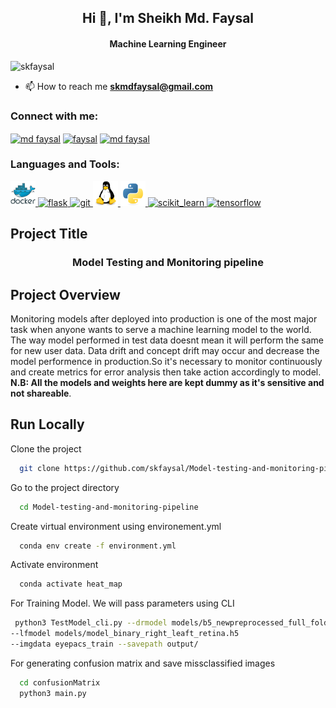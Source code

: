 <h2 align="center">Hi 👋, I'm Sheikh Md. Faysal</h2>
<h4 align="center">Machine Learning Engineer</h4>

<p align="left"> <img src="https://komarev.com/ghpvc/?username=skfaysal&label=Profile%20views&color=0e75b6&style=flat" alt="skfaysal" /> </p>

- 📫 How to reach me **skmdfaysal@gmail.com**

<h3 align="left">Connect with me:</h3>
<p align="left">
<a href="https://linkedin.com/in/md faysal" target="blank"><img align="center" src="https://raw.githubusercontent.com/rahuldkjain/github-profile-readme-generator/master/src/images/icons/Social/linked-in-alt.svg" alt="md faysal" height="20" width="30" /></a>
<a href="https://kaggle.com/faysal" target="blank"><img align="center" src="https://raw.githubusercontent.com/rahuldkjain/github-profile-readme-generator/master/src/images/icons/Social/kaggle.svg" alt="faysal" height="20" width="30" /></a>
<a href="https://www.hackerrank.com/md faysal" target="blank"><img align="center" src="https://raw.githubusercontent.com/rahuldkjain/github-profile-readme-generator/master/src/images/icons/Social/hackerrank.svg" alt="md faysal" height="20" width="30" /></a>
</p>

<h3 align="left">Languages and Tools:</h3>
<p align="left"> <a href="https://www.docker.com/" target="_blank"> <img src="https://raw.githubusercontent.com/devicons/devicon/master/icons/docker/docker-original-wordmark.svg" alt="docker" width="40" height="40"/> </a> <a href="https://flask.palletsprojects.com/" target="_blank"> <img src="https://www.vectorlogo.zone/logos/pocoo_flask/pocoo_flask-icon.svg" alt="flask" width="40" height="40"/> </a> <a href="https://git-scm.com/" target="_blank"> <img src="https://www.vectorlogo.zone/logos/git-scm/git-scm-icon.svg" alt="git" width="40" height="40"/> </a> <a href="https://www.linux.org/" target="_blank"> <img src="https://raw.githubusercontent.com/devicons/devicon/master/icons/linux/linux-original.svg" alt="linux" width="40" height="40"/> </a> <a href="https://www.python.org" target="_blank"> <img src="https://raw.githubusercontent.com/devicons/devicon/master/icons/python/python-original.svg" alt="python" width="40" height="40"/> </a> <a href="https://scikit-learn.org/" target="_blank"> <img src="https://upload.wikimedia.org/wikipedia/commons/0/05/Scikit_learn_logo_small.svg" alt="scikit_learn" width="40" height="40"/> </a> <a href="https://www.tensorflow.org" target="_blank"> <img src="https://www.vectorlogo.zone/logos/tensorflow/tensorflow-icon.svg" alt="tensorflow" width="40" height="40"/> </a> </p>

## Project Title

<h3 align="center">Model Testing and Monitoring pipeline</h3>

## Project Overview
Monitoring models after deployed into production is one of the most major task when anyone wants to serve a machine learning model to the world. The way model performed in test data doesnt mean it will perform the same for new user data. Data drift and concept drift may occur and decrease the model performence in production.So it's necessary to monitor continuously and create metrics for error analysis then take action accordingly to model.
**N.B: All the models and weights here are kept dummy as it's sensitive and not shareable**.

## Run Locally

Clone the project

```bash
  git clone https://github.com/skfaysal/Model-testing-and-monitoring-pipeline.git
```

Go to the project directory

```bash
  cd Model-testing-and-monitoring-pipeline
```

Create virtual environment using environement.yml

```bash
  conda env create -f environment.yml
```

Activate environment

```bash
  conda activate heat_map
```
For Training Model. We will pass parameters using CLI
```bash
 python3 TestModel_cli.py --drmodel models/b5_newpreprocessed_full_fold4.h5
--lfmodel models/model_binary_right_leaft_retina.h5
--imgdata eyepacs_train --savepath output/
```
For generating confusion matrix and save missclassified images
```bash
  cd confusionMatrix
  python3 main.py
```
